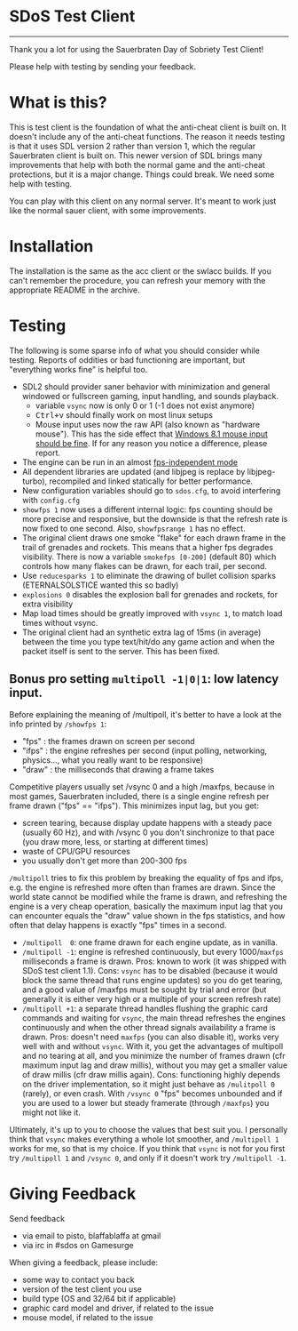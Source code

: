 # SDoS Test Client #

-------

Thank you a lot for using the Sauerbraten Day of Sobriety Test Client!

Please help with testing by sending your feedback.

# What is this? #

This is test client is the foundation of what the anti-cheat client is
built on. It doesn't include any of the anti-cheat functions. The
reason it needs testing is that it uses SDL version 2 rather than
version 1, which the regular Sauerbraten client is built on. This
newer version of SDL brings many improvements that help with both the
normal game and the anti-cheat protections, but it is a major
change. Things could break. We need some help with testing.

You can play with this client on any normal server. It's meant to work
just like the normal sauer client, with some improvements.

# Installation #

The installation is the same as the acc client or the swlacc
builds. If you can't remember the procedure, you can refresh your
memory with the appropriate README in the archive.

# Testing #

The following is some sparse info of what you should consider while
testing. Reports of oddities or bad functioning are important, but
"everything works fine" is helpful too.

- SDL2 should provider saner behavior with minimization and general
  windowed or fullscreen gaming, input handling, and sounds playback.
  - variable `vsync` now is only 0 or 1 (-1 does not exist anymore)
  - <kbd>Ctrl+v</kbd> should finally work on most linux setups
  - Mouse input uses now the raw API (also known as "hardware mouse").
    This has the side effect that [Windows 8.1 mouse input should be fine](http://www.reddit.com/r/windows/comments/1oor43/windows_81_warning_for_gamers_issues_with/ "some reddit rant"). If
    for any reason you notice a difference, please report.
- The engine can be run in an almost [fps-independent mode](https://github.com/pisto/sdos-test#bonus-pro-setting-multipoll--101-low-latency-input "just a few lines down i nthis README")
- All dependent libraries are updated (and libjpeg is replace by
  libjpeg-turbo), recompiled and linked statically for better performance.
- New configuration variables should go to `sdos.cfg`, to avoid
    interfering with `config.cfg`
- `showfps 1` now uses a different internal logic: fps counting should
  be more precise and responsive, but the downside is that the refresh
  rate is now fixed to one second. Also, `showfpsrange 1` has no effect.
- The original client draws one smoke "flake" for each drawn frame in the
  trail of grenades and rockets. This means that a higher fps degrades
  visibility. There is now a variable `smokefps [0-200]` (default 80) which
  controls how many flakes can be drawn, for each trail, per second.
- Use `reducesparks 1` to eliminate the drawing of bullet collision sparks
  (ETERNALSOLSTICE wanted this so badly)
- `explosions 0` disables the explosion ball for grenades and rockets, for
  extra visibility
- Map load times should be greatly improved with `vsync 1`, to match load
  times without vsync.
- The original client had an synthetic extra lag of 15ms (in average)
  between the time you type text/hit/do any game action and when the
  packet itself is sent to the server. This has been fixed.

## Bonus pro setting `multipoll -1|0|1`: low latency input. ##

  Before explaining the meaning of /multipoll, it's better to have a look
  at the info printed by `/showfps 1`:
  - "fps"  : the frames drawn on screen per second
  - "ifps" : the engine refreshes per second (input polling, networking,
    physics..., what you really want to be responsive)
  - "draw" : the milliseconds that drawing a frame takes

  Competitive players usually set /vsync 0 and a high /maxfps, because in
  most games, Sauerbraten included, there is a single engine refresh
  per frame drawn ("fps" == "ifps"). This minimizes input lag, but you get:
  - screen tearing, because display update happens with a steady pace
    (usually 60 Hz), and with /vsync 0 you don't sinchronize to that pace
    (you draw more, less, or starting at different times)
  - waste of CPU/GPU resources
  - you usually don't get more than 200-300 fps

  `/multipoll` tries to fix this problem by breaking the equality of fps
  and ifps, e.g. the engine is refreshed more often than frames are drawn.
  Since the world state cannot be modified while the frame is drawn, and
  refreshing the engine is a very cheap operation, basically the maximum
  input lag that you can encounter equals the "draw" value shown in the
  fps statistics, and how often that delay happens is exactly "fps" times
  in a second.
  - `/multipoll  0`: one frame drawn for each engine update, as in vanilla.
  - `/multipoll -1`: engine is refreshed continuously, but every 1000/`maxfps`
    milliseconds a frame is drawn. Pros: known to work (it was shipped with
    SDoS test client 1.1). Cons: `vsync` has to be disabled (because it would
    block the same thread that runs engine updates) so you do get tearing,
    and a good value of /maxfps must be sought by trial and error (but
    generally it is either very high or a multiple of your screen refresh rate)
  - `/multipoll +1`: a separate thread handles flushing the graphic card
    commands and waiting for `vsync`, the main thread refreshes the engines
    continuously and when the other thread signals availability a frame is
    drawn. Pros: doesn't need `maxfps` (you can also disable it), works very well with and
    without `vsync`. With it, you get the advantages of multipoll  and no
    tearing at all, and you minimize the number of frames drawn (cfr maximum
    input lag and draw millis), without you may get a smaller value of draw
    millis (cfr draw millis again). Cons: functioning highly depends on the driver
    implementation, so it might just behave as `/mulitpoll 0` (rarely), or even
    crash. With `/vsync 0` "fps" becomes unbounded and if you are used to a
    lower but steady framerate (through `/maxfps`) you might not like it.

  Ultimately, it's up to you to choose the values that best suit you. I personally
  think that `vsync` makes everything a whole lot smoother, and `/multipoll 1`
  works for me, so that is my choice. If you think that `vsync` is not for you
  first try `/multipoll 1` and `/vsync 0`, and only if it doesn't work try
  `/multipoll -1`.

# Giving Feedback #

Send feedback

- via email to pisto, blaffablaffa at gmail
- via irc in #sdos on Gamesurge

When giving a feedback, please include:

- some way to contact you back
- version of the test client you use
- build type (OS and 32/64 bit if applicable)
- graphic card model and driver, if related to the issue
- mouse model, if related to the issue
